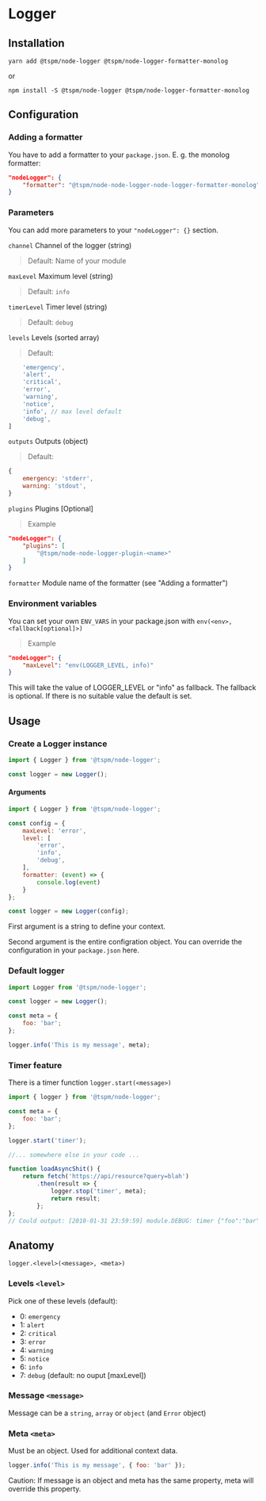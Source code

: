 # Logger
## Installation
`yarn add @tspm/node-logger @tspm/node-logger-formatter-monolog`

or

`npm install -S @tspm/node-logger @tspm/node-logger-formatter-monolog`

## Configuration
### Adding a formatter

You have to add a formatter to your `package.json`. E. g. the monolog formatter:

```json
"nodeLogger": {
    "formatter": "@tspm/node-node-logger-node-logger-formatter-monolog"
}
```

### Parameters

You can add more parameters to your `"nodeLogger": {}` section.

```channel``` Channel of the logger (string)
>Default: Name of your module

```maxLevel``` Maximum level (string)
>Default: `info`

```timerLevel``` Timer level (string)
>Default: `debug`

```levels``` Levels (sorted array)
> Default:
```javascript [
    'emergency',
    'alert',
    'critical',
    'error',
    'warning',
    'notice',
    'info', // max level default
    'debug',
]
```

```outputs``` Outputs (object)
> Default:
```javascript
{
    emergency: 'stderr',
    warning: 'stdout',
}
```

```plugins``` Plugins [Optional]
> Example
```json
"nodeLogger": {
    "plugins": [
        "@tspm/node-node-logger-plugin-<name>"
    ]
}
```

```formatter``` Module name of the formatter (see "Adding a formatter")

### Environment variables

You can set your own `ENV_VARS` in your package.json with `env(<env>, <fallback[optional]>)`

>Example
```json
"nodeLogger": {
    "maxLevel": "env(LOGGER_LEVEL, info)"
}
```

This will take the value of LOGGER_LEVEL or "info" as fallback. The fallback is optional. If there is no suitable value the default is set.

## Usage
### Create a Logger instance
```javascript
import { Logger } from '@tspm/node-logger';

const logger = new Logger();
```
#### Arguments

```javascript
import { Logger } from '@tspm/node-logger';

const config = {
    maxLevel: 'error',
    level: [
        'error',
        'info',
        'debug',
    ],
    formatter: (event) => {
        console.log(event)
    }
};

const logger = new Logger(config);
```

First argument is a string to define your context.

Second argument is the entire configration object. You can override the configuration in your `package.json` here.

### Default logger
```javascript
import Logger from '@tspm/node-logger';

const logger = new Logger();

const meta = {
    foo: 'bar';
};

logger.info('This is my message', meta);
```

### Timer feature
There is a timer function `logger.start(<message>)`
```javascript
import { logger } from '@tspm/node-logger';

const meta = {
    foo: 'bar';
};

logger.start('timer');

//... somewhere else in your code ...

function loadAsyncShit() {
    return fetch('https://api/resource?query=blah')
        .then(result => {
            logger.stop('timer', meta);
            return result;
        };
};
// Could output: [2010-01-31 23:59:59] module.DEBUG: timer {"foo":"bar","timeMs":75} []
```
## Anatomy
`logger.<level>(<message>, <meta>)`

### Levels `<level>`
Pick one of these levels (default):

- 0: `emergency`
- 1: `alert`
- 2: `critical`
- 3: `error`
- 4: `warning`
- 5: `notice`
- 6: `info`
- 7: `debug` (default: no ouput [maxLevel])

### Message `<message>`
Message can be a `string`, `array` or `object` (and `Error` object)

### Meta `<meta>`
Must be an object. Used for additional context data.

```javascript
logger.info('This is my message', { foo: 'bar' });
```

Caution: If message is an object and meta has the same property, meta will override this property.
